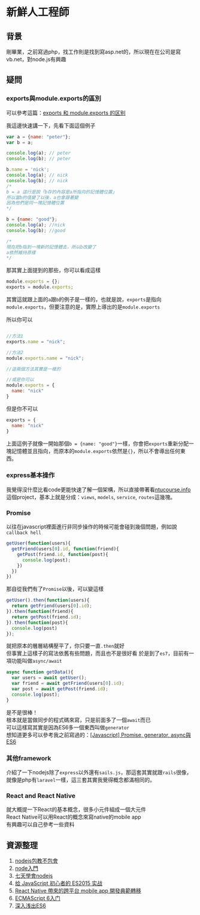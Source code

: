 # 新鮮人工程師

## 背景
剛畢業，之前寫過php，找工作則是找到寫asp.net的，所以現在在公司是寫vb.net，對node.js有興趣

## 疑問

### exports與module.exports的區別
可以參考這篇：[exports 和 module.exports 的区别](https://cnodejs.org/topic/5231a630101e574521e45ef8)

我這邊快速講一下，先看下面這個例子
``` javascript
var a = {name: "peter"};
var b = a;

console.log(a); // peter
console.log(b); // peter

b.name = 'nick';
console.log(a); // nick
console.log(b); // nick
/*
b = a 這行是說「b存的內容是a所指向的記憶體位置」
所以當b的值變了以後，a也會跟著變
因為他們是同一塊記憶體位置
*/

b = {name: "good"};
console.log(a); //nick
console.log(b); //good

/*
現在把b指到一塊新的記憶體去，所以b改變了
a依然維持原樣
*/
```

那其實上面提到的那些，你可以看成這樣
``` javascript
module.exports = {};
exports = module.exports;
```

其實這就跟上面的`a`跟`b`的例子是一樣的，也就是說，`exports`是指向`module.exports`，但要注意的是，實際上導出的是`module.exports`

所以你可以
``` javascript

//方法1
exports.name = "nick";

//方法2
module.exports.name = "nick";

//這兩個方法其實是一樣的

//或是你可以
module.exports = {
  name: "nick"
}
```

但是你不可以
``` javascript
exports = {
  name: "nick"
}
```
上面這例子就像一開始那個`b = {name: "good"}`一樣，你會把`exports`重新分配一塊記憶體並且指向，而原本的`module.exports`依然是`{}`，所以不會導出任何東西。

### express基本操作
我覺得沒什麼比看code更能快速了解一個架構，所以直接帶著看[ntucourse.info](https://github.com/ntu-infoplat/ntucourse.info)這個project，基本上就是分成：`views`, `models`, `service`, `routes`這幾塊。

### Promise
以往在javascript裡面進行非同步操作的時候可能會碰到幾個問題，例如說`callback hell`

``` javascript
getUser(function(users){
  getFriend(users[0].id, function(friend){
    getPost(friend.id, function(post){
      console.log(post);
    })
  })
})
```

那自從我們有了`Promise`以後，可以變這樣
``` javascript
getUser().then(function(users){
  return getFriend(users[0].id);
}).then(function(friend){
  return getPost(friend.id);
}).then(function(post){
  console.log(post)
});
```

就把原本的層層結構壓平了，你只要一直`.then`就好  
但事實上這樣子的寫法依舊有些問題，而且也不是很好看
於是到了`es7`，目前有一項功能叫做`async/await`

```javascript
async function getData(){
  var users = await getUser();
  var friend = await getFriend(users[0].id);
  var post = await getPost(friend.id);
  console.log(post);
}
```

是不是很棒！  
根本就是當做同步的程式碼來寫，只是前面多了一個`await`而已  
可以這樣寫其實是因為ES6多一個東西叫做`generator`  
想知道更多可以參考我之前寫過的：[[Javascript] Promise, generator, async與ES6](http://huli.logdown.com/posts/292655-javascript-promise-generator-async-es6)

### 其他framework
介紹了一下nodejs除了`express`以外還有`sails.js`，那這套其實就跟`rails`很像，就像是php有`laravel`一樣，這三套其實我覺得概念都滿相同的。

### React and React Native
就大概提一下React的基本概念，很多小元件組成一個大元件  
React Native可以用React的概念來寫native的mobile app  
有興趣可以自己參考一些資料

## 資源整理
1. [nodejs包教不包會](https://github.com/alsotang/node-lessons)
2. [node入門](http://www.nodebeginner.org/index-zh-tw.html)
3. [七天學會nodejs](https://nqdeng.github.io/7-days-nodejs/)
4. [给 JavaScript 初心者的 ES2015 实战](http://gank.io/post/564151c1f1df1210001c9161)
5. [React Native 帶來的跨平台 mobile app 開發典範轉移](https://speakerdeck.com/coodoo/react-native-dai-lai-de-kua-ping-tai-mobile-app-kai-fa-dian-fan-zhuan-yi)
6. [ECMAScript 6入门](http://es6.ruanyifeng.com/)
7. [深入浅出ES6](http://www.infoq.com/cn/articles/es6-in-depth-an-introduction)